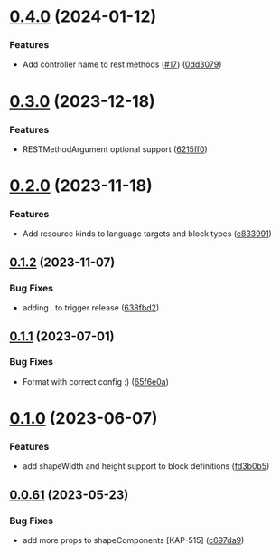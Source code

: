 # [0.4.0](https://github.com/kapetacom/ui-web-types/compare/v0.3.0...v0.4.0) (2024-01-12)


### Features

* Add controller name to rest methods ([#17](https://github.com/kapetacom/ui-web-types/issues/17)) ([0dd3079](https://github.com/kapetacom/ui-web-types/commit/0dd30794e98ee483233feb5886a05f01b92d2495))

# [0.3.0](https://github.com/kapetacom/ui-web-types/compare/v0.2.0...v0.3.0) (2023-12-18)


### Features

* RESTMethodArgument optional support ([6215ff0](https://github.com/kapetacom/ui-web-types/commit/6215ff0b728805e7c6d9a0e04caae1673ff07207))

# [0.2.0](https://github.com/kapetacom/ui-web-types/compare/v0.1.2...v0.2.0) (2023-11-18)


### Features

* Add resource kinds to language targets and block types ([c833991](https://github.com/kapetacom/ui-web-types/commit/c8339911c801724ef9a5ecd36c0b6a27e54faed2))

## [0.1.2](https://github.com/kapetacom/ui-web-types/compare/v0.1.1...v0.1.2) (2023-11-07)


### Bug Fixes

* adding . to trigger release ([638fbd2](https://github.com/kapetacom/ui-web-types/commit/638fbd2a4e12fa1e6a76c5f526ca19ccac006a2f))

## [0.1.1](https://github.com/kapetacom/ui-web-types/compare/v0.1.0...v0.1.1) (2023-07-01)


### Bug Fixes

* Format with correct config :) ([65f6e0a](https://github.com/kapetacom/ui-web-types/commit/65f6e0aedd5cf5fd8d453c7f127480e5bb95a011))

# [0.1.0](https://github.com/kapetacom/ui-web-types/compare/v0.0.61...v0.1.0) (2023-06-07)


### Features

* add shapeWidth and height support to block definitions ([fd3b0b5](https://github.com/kapetacom/ui-web-types/commit/fd3b0b54265f27fe7ce238d6b22a55dab119383e))

## [0.0.61](https://github.com/kapetacom/ui-web-types/compare/v0.0.60...v0.0.61) (2023-05-23)


### Bug Fixes

* add more props to shapeComponents [KAP-515] ([c697da9](https://github.com/kapetacom/ui-web-types/commit/c697da9bbe6aac870d659cd8f114f5e18180a2cc))
